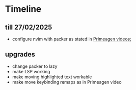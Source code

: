 # Timeline

## till 27/02/2025
- configure nvim with packer as stated in [Primeagen videos](https://www.youtube.com/watch?v=w7i4amO_zaE);


## upgrades
- change packer to lazy
- make LSP working
- make moving highlighted text workable
- make move keybinding remaps as in Primeagen video
